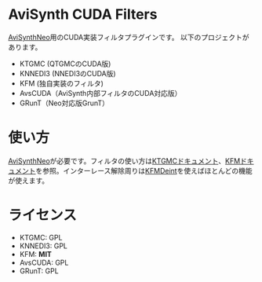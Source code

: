 # AviSynth CUDA Filters

[AviSynthNeo](https://github.com/nekopanda/AviSynthPlus/wiki/Avisynth-Neo)用のCUDA実装フィルタプラグインです。
以下のプロジェクトがあります。

- KTGMC (QTGMCのCUDA版)
- KNNEDI3 (NNEDI3のCUDA版)
- KFM (独自実装のフィルタ)
- AvsCUDA（AviSynth内部フィルタのCUDA対応版）
- GRunT（Neo対応版GrunT）

# 使い方

[AviSynthNeo](https://github.com/nekopanda/AviSynthPlus/wiki/Avisynth-Neo)が必要です。フィルタの使い方は[KTGMCドキュメント](https://github.com/nekopanda/AviSynthCUDAFilters/wiki/KTGMC)、[KFMドキュメント](https://github.com/nekopanda/AviSynthCUDAFilters/wiki/KFM)を参照。インターレース解除周りは[KFMDeint](https://github.com/nekopanda/AviSynthCUDAFilters/wiki/KFMDeint)を使えばほとんどの機能が使えます。

# ライセンス
- KTGMC: GPL
- KNNEDI3: GPL
- KFM: **MIT**
- AvsCUDA: GPL
- GRunT: GPL

